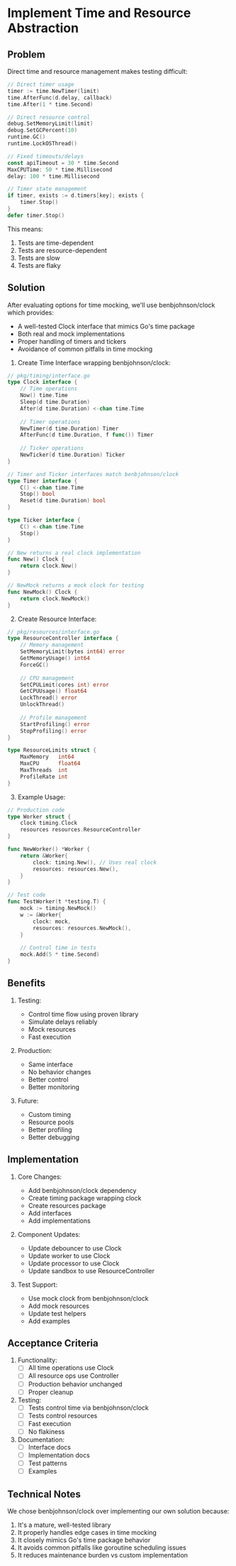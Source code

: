# Implement Time and Resource Abstraction

## Problem
Direct time and resource management makes testing difficult:

```go
// Direct timer usage
timer := time.NewTimer(limit)
time.AfterFunc(d.delay, callback)
time.After(1 * time.Second)

// Direct resource control
debug.SetMemoryLimit(limit)
debug.SetGCPercent(10)
runtime.GC()
runtime.LockOSThread()

// Fixed timeouts/delays
const apiTimeout = 30 * time.Second
MaxCPUTime: 50 * time.Millisecond
delay: 100 * time.Millisecond

// Timer state management
if timer, exists := d.timers[key]; exists {
    timer.Stop()
}
defer timer.Stop()
```

This means:
1. Tests are time-dependent
2. Tests are resource-dependent
3. Tests are slow
4. Tests are flaky

## Solution

After evaluating options for time mocking, we'll use benbjohnson/clock which provides:
- A well-tested Clock interface that mimics Go's time package
- Both real and mock implementations
- Proper handling of timers and tickers
- Avoidance of common pitfalls in time mocking

1. Create Time Interface wrapping benbjohnson/clock:
```go
// pkg/timing/interface.go
type Clock interface {
    // Time operations
    Now() time.Time
    Sleep(d time.Duration)
    After(d time.Duration) <-chan time.Time
    
    // Timer operations
    NewTimer(d time.Duration) Timer
    AfterFunc(d time.Duration, f func()) Timer
    
    // Ticker operations
    NewTicker(d time.Duration) Ticker
}

// Timer and Ticker interfaces match benbjohnson/clock
type Timer interface {
    C() <-chan time.Time
    Stop() bool
    Reset(d time.Duration) bool
}

type Ticker interface {
    C() <-chan time.Time
    Stop()
}

// New returns a real clock implementation
func New() Clock {
    return clock.New()
}

// NewMock returns a mock clock for testing
func NewMock() Clock {
    return clock.NewMock()
}
```

2. Create Resource Interface:
```go
// pkg/resources/interface.go
type ResourceController interface {
    // Memory management
    SetMemoryLimit(bytes int64) error
    GetMemoryUsage() int64
    ForceGC()
    
    // CPU management
    SetCPULimit(cores int) error
    GetCPUUsage() float64
    LockThread() error
    UnlockThread()
    
    // Profile management
    StartProfiling() error
    StopProfiling() error
}

type ResourceLimits struct {
    MaxMemory   int64
    MaxCPU      float64
    MaxThreads  int
    ProfileRate int
}
```

3. Example Usage:
```go
// Production code
type Worker struct {
    clock timing.Clock
    resources resources.ResourceController
}

func NewWorker() *Worker {
    return &Worker{
        clock: timing.New(), // Uses real clock
        resources: resources.New(),
    }
}

// Test code
func TestWorker(t *testing.T) {
    mock := timing.NewMock()
    w := &Worker{
        clock: mock,
        resources: resources.NewMock(),
    }
    
    // Control time in tests
    mock.Add(5 * time.Second)
}
```

## Benefits

1. Testing:
   - Control time flow using proven library
   - Simulate delays reliably
   - Mock resources
   - Fast execution

2. Production:
   - Same interface
   - No behavior changes
   - Better control
   - Better monitoring

3. Future:
   - Custom timing
   - Resource pools
   - Better profiling
   - Better debugging

## Implementation

1. Core Changes:
   - Add benbjohnson/clock dependency
   - Create timing package wrapping clock
   - Create resources package
   - Add interfaces
   - Add implementations

2. Component Updates:
   - Update debouncer to use Clock
   - Update worker to use Clock
   - Update processor to use Clock
   - Update sandbox to use ResourceController

3. Test Support:
   - Use mock clock from benbjohnson/clock
   - Add mock resources
   - Update test helpers
   - Add examples

## Acceptance Criteria

1. Functionality:
   - [ ] All time operations use Clock
   - [ ] All resource ops use Controller
   - [ ] Production behavior unchanged
   - [ ] Proper cleanup

2. Testing:
   - [ ] Tests control time via benbjohnson/clock
   - [ ] Tests control resources
   - [ ] Fast execution
   - [ ] No flakiness

3. Documentation:
   - [ ] Interface docs
   - [ ] Implementation docs
   - [ ] Test patterns
   - [ ] Examples

## Technical Notes

We chose benbjohnson/clock over implementing our own solution because:
1. It's a mature, well-tested library
2. It properly handles edge cases in time mocking
3. It closely mimics Go's time package behavior
4. It avoids common pitfalls like goroutine scheduling issues
5. It reduces maintenance burden vs custom implementation
